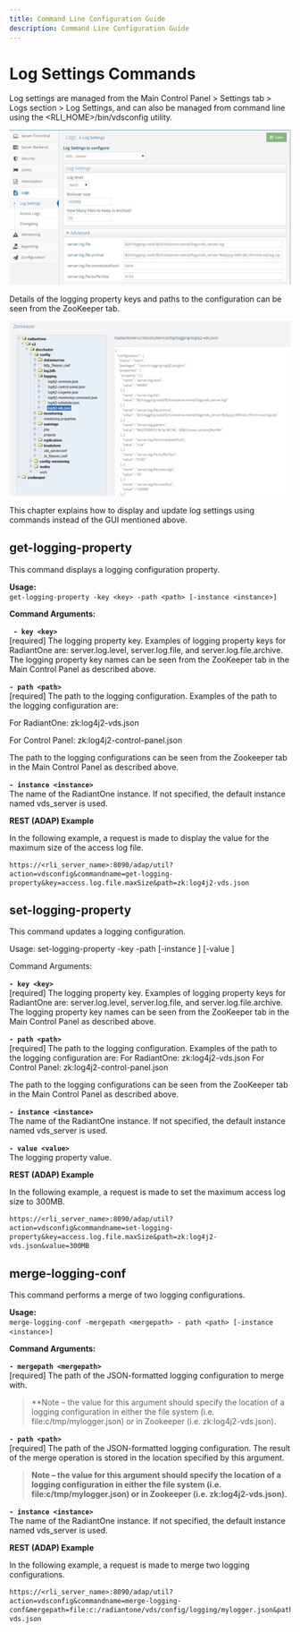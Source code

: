 ```yaml
---
title: Command Line Configuration Guide
description: Command Line Configuration Guide
---
```


# Log Settings Commands

Log settings are managed from the Main Control Panel > Settings tab > Logs section > Log Settings, and can also be managed from command line using the <RLI_HOME>/bin/vdsconfig
utility.

![Log Settings Commands ](Media/Image14.1.jpg)

Details of the logging property keys and paths to the configuration can be seen from the ZooKeeper tab.

![Zookeeper tab ](Media/Image14.2.jpg)

This chapter explains how to display and update log settings using commands instead of the GUI mentioned above.

## get-logging-property

This command displays a logging configuration property.

**Usage:**
<br>`get-logging-property -key <key> -path <path> [-instance <instance>]`

**Command Arguments:**

**` - key <key>`**
<br>[required] The logging property key. Examples of logging property keys for RadiantOne are: server.log.level, server.log.file, and server.log.file.archive. The logging property key names can be seen from the ZooKeeper tab in the Main Control Panel as described above.

**`- path <path>`**
<br>[required] The path to the logging configuration. Examples of the path to the logging configuration are:

For RadiantOne: zk:log4j2-vds.json

For Control Panel: zk:log4j2-control-panel.json

The path to the logging configurations can be seen from the Zookeeper tab in the Main Control Panel as described above.

**`- instance <instance>`**
<br>The name of the RadiantOne instance. If not specified, the default instance named vds_server is used.

**REST (ADAP) Example**

In the following example, a request is made to display the value for the maximum size of the access log file.

```
https://<rli_server_name>:8090/adap/util?action=vdsconfig&commandname=get-logging-property&key=access.log.file.maxSize&path=zk:log4j2-vds.json
```

## set-logging-property

This command updates a logging configuration.

Usage:
set-logging-property -key <key> -path <path> [-instance <instance>] [-value <value>]

Command Arguments:

**`- key <key>`**
<br>[required] The logging property key. Examples of logging property keys for RadiantOne are: server.log.level, server.log.file, and server.log.file.archive. The logging property key names can be seen from the ZooKeeper tab in the Main Control Panel as described above.

**`- path <path>`**
<br>[required] The path to the logging configuration. Examples of the path to the logging configuration are:
For RadiantOne: zk:log4j2-vds.json
For Control Panel: zk:log4j2-control-panel.json

The path to the logging configurations can be seen from the ZooKeeper tab in the Main Control
Panel as described above.

**`- instance <instance>`**
<br>The name of the RadiantOne instance. If not specified, the default instance named vds_server is used.

**`- value <value>`**
<br>The logging property value.

**REST (ADAP) Example**

In the following example, a request is made to set the maximum access log size to 300MB.

```
https://<rli_server_name>:8090/adap/util?action=vdsconfig&commandname=set-logging-property&key=access.log.file.maxSize&path=zk:log4j2-vds.json&value=300MB
```

## merge-logging-conf

This command performs a merge of two logging configurations.

**Usage:**
<br>`merge-logging-conf -mergepath <mergepath> - path <path> [-instance <instance>]`

**Command Arguments:**

**`- mergepath <mergepath>`**
<br>[required] The path of the JSON-formatted logging configuration to merge with.

>**Note – the value for this argument should specify the location of a logging configuration in either the file system (i.e. file:c/tmp/mylogger.json) or in Zookeeper (i.e. zk:log4j2-vds.json).

**`- path <path>`**
<br>[required] The path of the JSON-formatted logging configuration. The result of the merge operation is stored in the location specified by this argument.

>**Note – the value for this argument should specify the location of a logging configuration in either the file system (i.e. file:c/tmp/mylogger.json) or in Zookeeper (i.e. zk:log4j2-vds.json).**

**`- instance <instance>`**
<br>The name of the RadiantOne instance. If not specified, the default instance named vds_server is used.

**REST (ADAP) Example**

In the following example, a request is made to merge two logging configurations.

```
https://<rli_server_name>:8090/adap/util?action=vdsconfig&commandname=merge-logging-conf&mergepath=file:c:/radiantone/vds/config/logging/mylogger.json&path=zk:log4j2-vds.json
```
